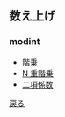 ## 数え上げ
### modint
- <a href = "factorial.cpp">階乗</a>
- <a href = "n_fact.cpp">N 重階乗</a>
- <a href = "combination.cpp">二項係数</a>

<a href = "https://github.com/tomo-224/klib/blob/main/index.md">戻る</a>
